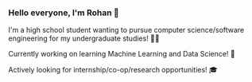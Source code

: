 ### Hello everyone, I'm Rohan 👋

<!--
**rohan-jagtap04/rohan-jagtap04** is a ✨ _special_ ✨ repository because its `README.md` (this file) appears on your GitHub profile. !-->

I'm a high school student wanting to pursue computer science/software engineering for my undergraduate studies! 👨‍💻

Currently working on learning Machine Learning and Data Science! 🤖

Actively looking for internship/co-op/research opportunities! 🎓
